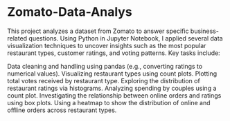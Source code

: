 # Zomato-Data-Analys


This project analyzes a dataset from Zomato to answer specific business-related questions. Using Python in Jupyter Notebook, I applied several data visualization techniques to uncover insights such as the most popular restaurant types, customer ratings, and voting patterns. Key tasks include:

Data cleaning and handling using pandas (e.g., converting ratings to numerical values).
Visualizing restaurant types using count plots.
Plotting total votes received by restaurant type.
Exploring the distribution of restaurant ratings via histograms.
Analyzing spending by couples using a count plot.
Investigating the relationship between online orders and ratings using box plots.
Using a heatmap to show the distribution of online and offline orders across restaurant types.
